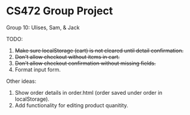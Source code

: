 # CS472 Group Project 
Group 10: Ulises, Sam, & Jack

TODO:
1. ~~Make sure localStorage (cart) is not cleared until detail confirmation.~~
2. ~~Don't allow checkout without items in cart.~~
3. ~~Don't allow checkout confirmation without missing fields.~~
4. Format input form.

Other ideas:
1. Show order details in order.html (order saved under order in localStorage).
2. Add functionality for editing product quanitity.
